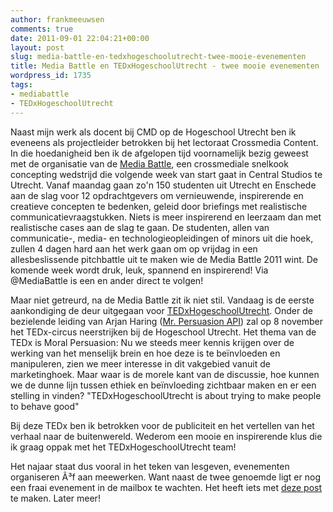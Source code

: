 ```yaml
---
author: frankmeeuwsen
comments: true
date: 2011-09-01 22:04:21+00:00
layout: post
slug: media-battle-en-tedxhogeschoolutrecht-twee-mooie-evenementen
title: Media Battle en TEDxHogeschoolUtrecht - twee mooie evenementen
wordpress_id: 1735
tags:
- mediabattle
- TEDxHogeschoolUtrecht
---
```


Naast mijn werk als docent bij CMD op de Hogeschool Utrecht ben ik eveneens als projectleider betrokken bij het lectoraat Crossmedia Content. In die hoedanigheid ben ik de afgelopen tijd voornamelijk bezig geweest met de organisatie van de [Media Battle](http://mediabattle.ning.com/), een crossmediale snelkook concepting wedstrijd die volgende week van start gaat in Central Studios te Utrecht. Vanaf maandag gaan zo'n 150 studenten uit Utrecht en Enschede aan de slag voor 12 opdrachtgevers om vernieuwende, inspirerende en creatieve concepten te bedenken, geleid door briefings met realistische communicatievraagstukken. Niets is meer inspirerend en leerzaam dan met realistische cases aan de slag te gaan. De studenten, allen van communicatie-, media- en technologieopleidingen of minors uit die hoek, zullen 4 dagen hard aan het werk gaan om op vrijdag in een allesbeslissende pitchbattle uit te maken wie de Media Battle 2011 wint. De komende week wordt druk, leuk, spannend en inspirerend! Via @MediaBattle is een en ander direct te volgen!

Maar niet getreurd, na de Media Battle zit ik niet stil. Vandaag is de eerste aankondiging de deur uitgegaan voor [TEDxHogeschoolUtrecht](http://tedxhogeschoolutrecht.com). Onder de bezielende leiding van Arjan Haring ([Mr. Persuasion API](https://twitter.com/#!/arjanharing)) zal op 8 november het TEDx-circus neerstrijken bij de Hogeschool Utrecht. Het thema van de TEDx is Moral Persuasion: Nu we steeds meer kennis krijgen over de werking van het menselijk brein en hoe deze is te beïnvloeden en manipuleren, zien we meer interesse in dit vakgebied vanuit de marketinghoek. Maar waar is de morele kant van de discussie, hoe kunnen we de dunne lijn tussen ethiek en beïnvloeding zichtbaar maken en er een stelling in vinden? "TEDxHogeschoolUtrecht is about trying to make people to behave good"

Bij deze TEDx ben ik betrokken voor de publiciteit en het vertellen van het verhaal naar de buitenwereld. Wederom een mooie en inspirerende klus die ik graag oppak met het TEDxHogeschoolUtrecht team!

Het najaar staat dus vooral in het teken van lesgeven, evenementen organiseren Ã³f aan meewerken. Want naast de twee genoemde ligt er nog een fraai evenement in de mailbox te wachten. Het heeft iets met [deze post](/de-lol-met-een-arduino-en-de-online-community/) te maken. Later meer!
